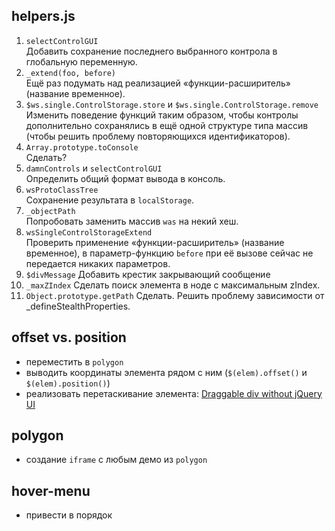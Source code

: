 helpers.js
---
1.  `selectControlGUI`  
    Добавить сохранение последнего выбранного контрола в глобальную переменную.
2.  `_extend(foo, before)`  
    Ещё раз подумать над реализацией «функции-расширитель» (название временное).
3.  `$ws.single.ControlStorage.store` и `$ws.single.ControlStorage.remove`  
    Изменить поведение функций таким образом, чтобы контролы дополнительно сохранялись
    в ещё одной структуре типа массив (чтобы решить проблему повторяющихся идентификаторов).
4.  `Array.prototype.toConsole`  
    Сделать?
6.  `damnControls` и `selectControlGUI`  
    Определить общий формат вывода в консоль.
7.  `wsProtoClassTree`  
    Сохранение результата в `localStorage`.
8.  `_objectPath`  
    Попробовать заменить массив `was` на некий хеш.
9.  `wsSingleControlStorageExtend`  
    Проверить применение «функции-расширитель» (название временное),
    в параметр-функцию `before` при её вызове сейчас не передается никаких параметров.
10. `$divMessage`
    Добавить крестик закрывающий сообщение
11. `_maxZIndex`
    Сделать поиск элемента в ноде с максимальным zIndex.
12. `Object.prototype.getPath`
    Сделать. Решить проблему зависимости от _defineStealthProperties.

offset vs. position
---
-   переместить в `polygon`
-   выводить координаты элемента рядом с ним (`$(elem).offset()` и `$(elem).position()`)
-   реализовать перетаскивание элемента: [Draggable div without jQuery UI](http://stackoverflow.com/questions/8569095/draggable-div-without-jquery-ui)

polygon
---
-   создание `iframe` с любым демо из `polygon`

hover-menu
---
-   привести в порядок
